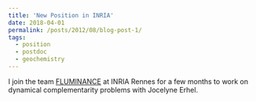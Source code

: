```yaml
---
title: 'New Position in INRIA'
date: 2018-04-01
permalink: /posts/2012/08/blog-post-1/
tags:
  - position
  - postdoc
  - geochemistry
---
```


I join the team [FLUMINANCE](http://www.irisa.fr/fluminance/indexFluminance.html) at INRIA Rennes for a few months to work on dynamical complementarity problems with Jocelyne Erhel.
